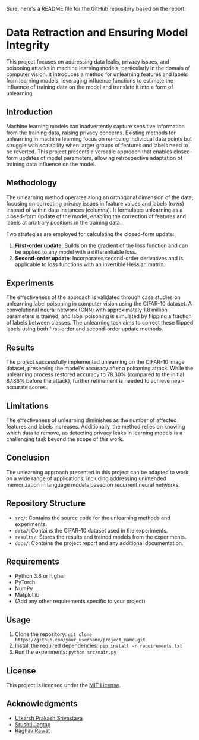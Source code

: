 Sure, here's a README file for the GitHub repository based on the report:

# Data Retraction and Ensuring Model Integrity

This project focuses on addressing data leaks, privacy issues, and poisoning attacks in machine learning models, particularly in the domain of computer vision. It introduces a method for unlearning features and labels from learning models, leveraging influence functions to estimate the influence of training data on the model and translate it into a form of unlearning.

## Introduction

Machine learning models can inadvertently capture sensitive information from the training data, raising privacy concerns. Existing methods for unlearning in machine learning focus on removing individual data points but struggle with scalability when larger groups of features and labels need to be reverted. This project presents a versatile approach that enables closed-form updates of model parameters, allowing retrospective adaptation of training data influence on the model.

## Methodology

The unlearning method operates along an orthogonal dimension of the data, focusing on correcting privacy issues in feature values and labels (rows) instead of within data instances (columns). It formulates unlearning as a closed-form update of the model, enabling the correction of features and labels at arbitrary positions in the training data.

Two strategies are employed for calculating the closed-form update:

1. **First-order update**: Builds on the gradient of the loss function and can be applied to any model with a differentiable loss.
2. **Second-order update**: Incorporates second-order derivatives and is applicable to loss functions with an invertible Hessian matrix.

## Experiments

The effectiveness of the approach is validated through case studies on unlearning label poisoning in computer vision using the CIFAR-10 dataset. A convolutional neural network (CNN) with approximately 1.8 million parameters is trained, and label poisoning is simulated by flipping a fraction of labels between classes. The unlearning task aims to correct these flipped labels using both first-order and second-order update methods.

## Results

The project successfully implemented unlearning on the CIFAR-10 image dataset, preserving the model's accuracy after a poisoning attack. While the unlearning process restored accuracy to 78.30% (compared to the initial 87.86% before the attack), further refinement is needed to achieve near-accurate scores.

## Limitations

The effectiveness of unlearning diminishes as the number of affected features and labels increases. Additionally, the method relies on knowing which data to remove, as detecting privacy leaks in learning models is a challenging task beyond the scope of this work.

## Conclusion

The unlearning approach presented in this project can be adapted to work on a wide range of applications, including addressing unintended memorization in language models based on recurrent neural networks.

## Repository Structure

- `src/`: Contains the source code for the unlearning methods and experiments.
- `data/`: Contains the CIFAR-10 dataset used in the experiments.
- `results/`: Stores the results and trained models from the experiments.
- `docs/`: Contains the project report and any additional documentation.

## Requirements

- Python 3.8 or higher
- PyTorch
- NumPy
- Matplotlib
- (Add any other requirements specific to your project)

## Usage

1. Clone the repository: `git clone https://github.com/your_username/project_name.git`
2. Install the required dependencies: `pip install -r requirements.txt`
3. Run the experiments: `python src/main.py`

## License

This project is licensed under the [MIT License](LICENSE).

## Acknowledgments

- [Utkarsh Prakash Srivastava](https://github.com/utkarsh231)
- [Srushti Jagtap](https://github.com/Srushti2602)
- [Raghav Rawat](https://github.com/rawatraghav)
